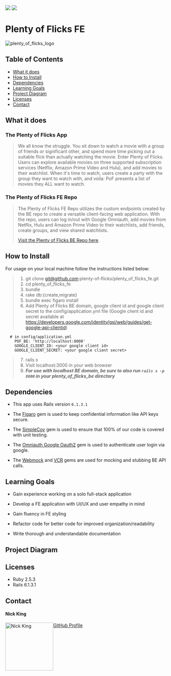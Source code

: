 <!-- Shields -->
![](https://img.shields.io/badge/Rails-6.1.1-informational?style=flat&logo=<LOGO_NAME>&logoColor=white&color=2bbc8a)
![](https://img.shields.io/badge/Ruby-2.5.3-orange)

# Plenty of Flicks FE

![plenty_of_flicks_logo](https://user-images.githubusercontent.com/68172332/116182397-753d5580-a6d9-11eb-8392-15235cc6feb0.png)

## Table of Contents
  - [What it does](#what-it-does)
  - [How to Install](#how-to-install)
  - [Dependencies](#dependencies)
  - [Learning Goals](#learning-goals)
  - [Project Diagram](#project-diagram)
  - [Licenses](#licenses)
  - [Contact](#contact)
  
## What it does

### The Plenty of Flicks App

> We all know the struggle. You sit down to watch a movie with a group of friends or significant other, and spend more time picking out a suitable flick than actually watching the movie. Enter Plenty of Flicks. Users can explore available movies on three supported subscription services (Netflix, Amazon Prime Video and Hulu), and add movies to their watchlist. When it's time to watch, users create a party with the group they want to watch with, and voila: PoF presents a list of movies they ALL want to watch.

### The Plenty of Flicks FE Repo

> The Plenty of Flicks FE Repo utilizes the custom endpoints created by the BE repo to create a versatile client-facing web application. With the repo, users can log in/out with Google Omniauth, add movies from Netflix, Hulu and Amazon Prime Video to their watchlists, add friends, create groups, and view shared watchlists.
> 
> [Visit the Plenty of Flicks BE Repo here](https://github.com/plenty-of-flicks/plenty_of_flicks_be).

## How to Install

For usage on your local machine follow the instructions listed below:

> 1. git clone git@github.com:plenty-of-flicks/plenty_of_flicks_fe.git
> 1. cd plenty_of_flicks_fe
> 1. bundle
> 1. rake db:{create,migrate}
> 1. bundle exec figaro install
> 1. Add Plenty of Flicks BE domain, google client id and google client secret to the config/application.yml file (Google client id and secret available at https://developers.google.com/identity/gsi/web/guides/get-google-api-clientid)
```
  # in config/application.yml
    POF_BE: 'http://localhost:8000'
    GOOGLE_CLIENT_ID: <your google client id>
    GOOGLE_CLIENT_SECRET: <your google client secret>
 ```
> 7. rails s
> 8. Visit localhost:3000 in your web browser
> 9. ***For use with localhost BE domain, be sure to also run `rails s -p 8000` in your plenty_of_flicks_be directory***

## Dependencies

* This app uses Rails version `6.1.3.1`

* The [Figaro](https://github.com/laserlemon/figaro) gem is used to keep confidential information like API keys secure.

* The [SimpleCov](https://github.com/simplecov-ruby/simplecov) gem is used to ensure that 100% of our code is covered with unit testing.

* The [Omniauth Google Oauth2](https://github.com/zquestz/omniauth-google-oauth2) gem is used to authenticate user login via google.

* The [Webmock](https://github.com/bblimke/webmock) and [VCR](https://github.com/vcr/vcr) gems are used for mocking and stubbing BE API calls.


## Learning Goals

  * Gain experience working on a solo full-stack application
  
  * Develop a FE application with UI/UX and user empathy in mind
  
  * Gain fluency in FE styling
  
  * Refactor code for better code for improved organization/readability

  * Write thorough and understandable documentation

## Project Diagram

## Licenses

  * Ruby 2.5.3
  * Rails 6.1.3.1

## Contact

<h4>Nick King</h4>
<img src="https://avatars.githubusercontent.com/u/68172332?s=460&u=8b0b3766e31ff6be0d1dea0a8591483dc1bdd870&v=4" alt="Nick King"
 width="150" height="auto" style="float: left" />

[GitHub Profile](https://github.com/nmking22)
